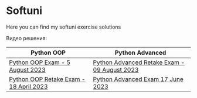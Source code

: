 # Softuni
Here you can find my softuni exercise solutions


Видео решения:


| Python OOP                                                                                                         | Python Advanced                                                                                            |
|--------------------------------------------------------------------------------------------------------------------|------------------------------------------------------------------------------------------------------------|
| [Python OOP Exam - 5 August 2023](https://youtu.be/cAIHYrK_hcY)                                                    | [Python Advanced Retake Exam - 09 August 2023](https://www.youtube.com/watch?v=7HZYCY6mxDg)                |
| [Python OOP Retake Exam - 18 April 2023](https://www.youtube.com/playlist?list=PLP4_QTN3JBG2-8TfKQ6-WZxVkgE-VPGim) | [Python Advanced Exam 17 June 2023](https://www.youtube.com/watch?v=xvcP3y29bKA&t=2397s&ab_channel=pytomi) |


